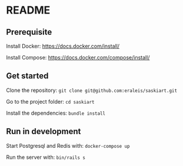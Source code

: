 # README

## Prerequisite

Install Docker: https://docs.docker.com/install/

Install Compose: https://docs.docker.com/compose/install/

## Get started

Clone the repository: `git clone git@github.com:eraleis/saskiart.git`

Go to the project folder: `cd saskiart`

Install the dependencies: `bundle install`

## Run in development

Start Postgresql and Redis with: `docker-compose up`

Run the server with: `bin/rails s`
